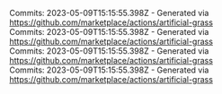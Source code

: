 Commits: 2023-05-09T15:15:55.398Z - Generated via https://github.com/marketplace/actions/artificial-grass
<br>
Commits: 2023-05-09T15:15:55.398Z - Generated via https://github.com/marketplace/actions/artificial-grass
<br>
Commits: 2023-05-09T15:15:55.398Z - Generated via https://github.com/marketplace/actions/artificial-grass
<br>
Commits: 2023-05-09T15:15:55.398Z - Generated via https://github.com/marketplace/actions/artificial-grass
<br>
